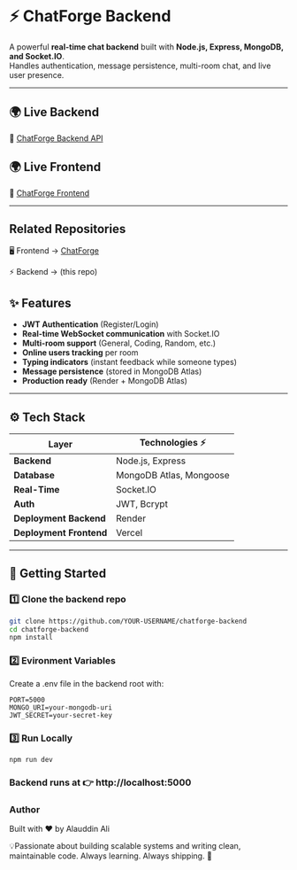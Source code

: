 # ⚡ ChatForge Backend  

A powerful **real-time chat backend** built with **Node.js, Express, MongoDB, and Socket.IO**.  
Handles authentication, message persistence, multi-room chat, and live user presence.  

---

## 🌍 Live Backend  
🔗 [ChatForge Backend API](https://chatforge-backend.onrender.com)  


## 🌍 Live Frontend  
🔗 [ChatForge Frontend ](https://chatforge-frontend-fxkd.vercel.app/)  

---
## Related Repositories

🖥️ Frontend → [ChatForge](https://github.com/AlauddinAli/chatforge-frontend)

⚡ Backend → (this repo)
## ✨ Features  

- **JWT Authentication** (Register/Login)  
- **Real-time WebSocket communication** with Socket.IO  
- **Multi-room support** (General, Coding, Random, etc.)  
- **Online users tracking** per room  
- **Typing indicators** (instant feedback while someone types)  
- **Message persistence** (stored in MongoDB Atlas)  
- **Production ready** (Render + MongoDB Atlas)  

---

## ⚙️ Tech Stack  

| Layer       | Technologies ⚡ |
|-------------|----------------|
| **Backend** | Node.js, Express |
| **Database** | MongoDB Atlas, Mongoose |
| **Real-Time** | Socket.IO |
| **Auth** | JWT, Bcrypt |
| **Deployment Backend** | Render |
| **Deployment Frontend** | Vercel |
---

## 🚀 Getting Started  

### 1️⃣ Clone the backend repo  
```bash
git clone https://github.com/YOUR-USERNAME/chatforge-backend
cd chatforge-backend
npm install
```
### 2️⃣ Evironment Variables

Create a .env file in the backend root with:

```
PORT=5000
MONGO_URI=your-mongodb-uri
JWT_SECRET=your-secret-key
```
### 3️⃣ Run Locally
```
npm run dev
```

### Backend runs at 👉 http://localhost:5000

### Author

Built with ❤️ by Alauddin Ali

💡Passionate about building scalable systems and writing clean, maintainable code.
Always learning. Always shipping. 🚀
